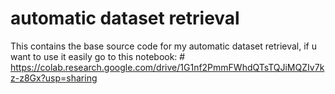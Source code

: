 # automatic dataset retrieval

This contains the base source code for my automatic dataset retrieval, if u want to use it easily go to this notebook: # https://colab.research.google.com/drive/1G1nf2PmmFWhdQTsTQJiMQZIv7kz-z8Gx?usp=sharing
